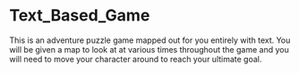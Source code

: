 # Text_Based_Game

This is an adventure puzzle game mapped out for you entirely with text.
You will be given a map to look at at various times throughout the game and you will need to move your character around to reach your ultimate goal.

